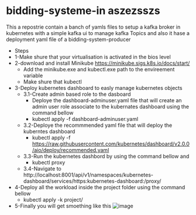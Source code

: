# bidding-systeme-in aszezsszs
This a repostrie contain a banch of yamls files to setup a kafka broker in kubernetes with a simple kafka ui to manage kafka Topics and also it hase a deployment yaml file
of a bidding-system-producer 

* Steps
* 1-Make shure that your virtualisation is activated in the bios level
* 2-download and install Minikube https://minikube.sigs.k8s.io/docs/start/
  * Add the minikube.exe and kubectl.exe path to the envireement variable
  * Make shure that kubectl
* 3-Deploy kubernetes dashboard to easly manage kubernetes objects
  * 3.1-Create admin based role to the dasboard
    * Deploye the dashboard-adminuser.yaml file that will create an admin user role associate to the kubernates dashboard using the command bellow
    * kubectl apply -f dashboard-adminuser.yaml
  * 3.2-Deploye the recommmended yaml file that will deploy the kuberntes dashboard
    * kubectl apply -f https://raw.githubusercontent.com/kubernetes/dashboard/v2.0.0/aio/deploy/recommended.yaml
  * 3.3-Run the kubernetes dashbord by using the command bellow and 
    * kubectl proxy
  * 3.4-Navigate to http://localhost:8001/api/v1/namespaces/kubernetes-dashboard/services/https:kubernetes-dashboard:/proxy/
* 4-Deploy all the workload inside the project folder using the command bellow
  * kubectl apply -k project/
* 5-Finally you will get smoething like this
![image](https://user-images.githubusercontent.com/40581620/111620859-8bf1b200-87e7-11eb-875b-9102a2a31f38.png)

